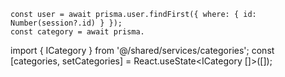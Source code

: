 ```tsx
const user = await prisma.user.findFirst({ where: { id: Number(session?.id) } });
const category = await prisma.
```

import { ICategory } from '@/shared/services/categories';
const [categories, setCategories] = React.useState<ICategory []>([]);